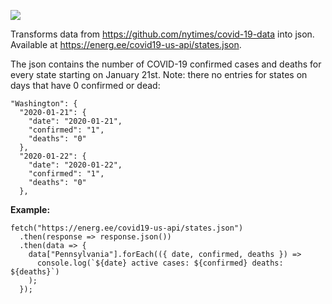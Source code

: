 ![](https://github.com/energee/covid19-us-api/workflows/.github/workflows/main.yml/badge.svg)

Transforms data from https://github.com/nytimes/covid-19-data into json. Available at https://energ.ee/covid19-us-api/states.json.

The json contains the number of COVID-19 confirmed cases and deaths for every state starting on January 21st. Note: there no entries for states on days that have 0 confirmed or dead:

```
"Washington": {
  "2020-01-21": {
    "date": "2020-01-21",
    "confirmed": "1",
    "deaths": "0"
  },
  "2020-01-22": {
    "date": "2020-01-22",
    "confirmed": "1",
    "deaths": "0"
  },
  ```

**Example:**
```
fetch("https://energ.ee/covid19-us-api/states.json")
  .then(response => response.json())
  .then(data => {
    data["Pennsylvania"].forEach(({ date, confirmed, deaths }) =>
      console.log(`${date} active cases: ${confirmed} deaths: ${deaths}`)
    );
  });
```
